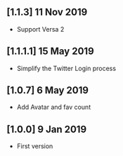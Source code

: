 ## [1.1.3] 11 Nov 2019
- Support Versa 2

## [1.1.1.1] 15 May 2019
- Simplify the Twitter Login process

## [1.0.7] 6 May 2019
- Add Avatar and fav count

## [1.0.0] 9 Jan 2019
- First version